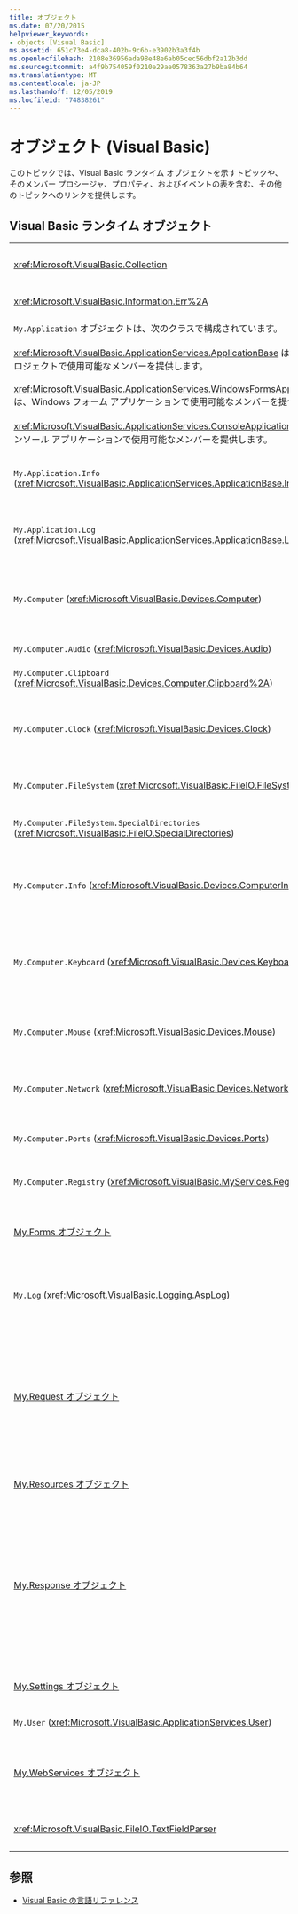 ```yaml
---
title: オブジェクト
ms.date: 07/20/2015
helpviewer_keywords:
- objects [Visual Basic]
ms.assetid: 651c73e4-dca8-402b-9c6b-e3902b3a3f4b
ms.openlocfilehash: 2108e36956ada98e48e6ab05cec56dbf2a12b3dd
ms.sourcegitcommit: a4f9b754059f0210e29ae0578363a27b9ba84b64
ms.translationtype: MT
ms.contentlocale: ja-JP
ms.lasthandoff: 12/05/2019
ms.locfileid: "74838261"
---
```

# <a name="objects-visual-basic"></a>オブジェクト (Visual Basic)
このトピックでは、Visual Basic ランタイム オブジェクトを示すトピックや、そのメンバー プロシージャ、プロパティ、およびイベントの表を含む、その他のトピックへのリンクを提供します。  
  
## <a name="visual-basic-run-time-objects"></a>Visual Basic ランタイム オブジェクト  
  
|||  
|---|---|  
|<xref:Microsoft.VisualBasic.Collection>|単一のオブジェクトとして関連するアイテムのグループを表示するための便利な方法を提供します。|  
|<xref:Microsoft.VisualBasic.Information.Err%2A>|ランタイム エラーに関する情報を格納します。|  
|`My.Application` オブジェクトは、次のクラスで構成されています。<br /><br /> <xref:Microsoft.VisualBasic.ApplicationServices.ApplicationBase> は、すべてのプロジェクトで使用可能なメンバーを提供します。<br /><br /> <xref:Microsoft.VisualBasic.ApplicationServices.WindowsFormsApplicationBase> は、Windows フォーム アプリケーションで使用可能なメンバーを提供します。<br /><br /> <xref:Microsoft.VisualBasic.ApplicationServices.ConsoleApplicationBase> は、コンソール アプリケーションで使用可能なメンバーを提供します。|現在のアプリケーションまたは DLL にのみ関連付けられているデータを提供します。 システム レベル以外の情報は、`My.Application` に変更される可能性があります。<br /><br /> 一部のメンバーは、Windows フォームまたはコンソール アプリケーションでのみ使用できます。|  
|`My.Application.Info` (<xref:Microsoft.VisualBasic.ApplicationServices.ApplicationBase.Info%2A>)|バージョン番号、説明、読み込まれたアセンブリなど、アプリケーションに関する情報を取得するためにプロパティを提供します。|  
|`My.Application.Log` (<xref:Microsoft.VisualBasic.ApplicationServices.ApplicationBase.Log%2A>)|イベントと例外の情報をアプリケーションのログ リスナーに書き込むためのプロパティとメソッドを提供します。|  
|`My.Computer` (<xref:Microsoft.VisualBasic.Devices.Computer>)|オーディオ、時計、キーボード、ファイル システムなどのコンピューター コンポーネントを操作するためのプロパティを提供します。|  
|`My.Computer.Audio` (<xref:Microsoft.VisualBasic.Devices.Audio>)|サウンドを再生するためのメソッドを提供します。|  
|`My.Computer.Clipboard` (<xref:Microsoft.VisualBasic.Devices.Computer.Clipboard%2A>)|クリップボードを操作するためのメソッドを提供します。|  
|`My.Computer.Clock` (<xref:Microsoft.VisualBasic.Devices.Clock>)|システム クロックから現在の現地時刻と世界協定時刻 (グリニッジ標準時に相当します) にアクセスするためのプロパティを提供します。|  
|`My.Computer.FileSystem` (<xref:Microsoft.VisualBasic.FileIO.FileSystem>)|ドライブ、ファイル、ディレクトリを操作するためのプロパティとメソッドを提供します。|  
|`My.Computer.FileSystem.SpecialDirectories` (<xref:Microsoft.VisualBasic.FileIO.SpecialDirectories>)|一般的に参照されるディレクトリにアクセスするためのプロパティを提供します。|  
|`My.Computer.Info` (<xref:Microsoft.VisualBasic.Devices.ComputerInfo>)|コンピューターのメモリ、読み込まれたアセンブリ、名前、オペレーティング システムに関する情報を取得するためのプロパティを提供します。|  
|`My.Computer.Keyboard` (<xref:Microsoft.VisualBasic.Devices.Keyboard>)|現在どのキーが押されているかなど、キーボードの現在の状態にアクセスするためのプロパティを提供します。また、キーストロークを作業中のウィンドウに送るメソッドを提供します。|  
|`My.Computer.Mouse` (<xref:Microsoft.VisualBasic.Devices.Mouse>)|ローカル コンピューターにインストールされているマウスの形式と構成に関する情報を取得するためのプロパティを提供します。|  
|`My.Computer.Network` (<xref:Microsoft.VisualBasic.Devices.Network>)|コンピューターが接続されるネットワークと対話するためのプロパティ、イベント、およびメソッドを提供します。|  
|`My.Computer.Ports` (<xref:Microsoft.VisualBasic.Devices.Ports>)|コンピューターのシリアル ポートにアクセスするためのプロパティとメソッドを提供します。|  
|`My.Computer.Registry` (<xref:Microsoft.VisualBasic.MyServices.RegistryProxy>)|レジストリを操作するためのプロパティとメソッドを提供します。|  
|[My.Forms オブジェクト](../../../visual-basic/language-reference/objects/my-forms-object.md)|現在のプロジェクトで宣言されている各 Windows フォームのインスタンスにアクセスするためのプロパティを提供します。|  
|`My.Log` (<xref:Microsoft.VisualBasic.Logging.AspLog>)|イベントと例外の情報を Web アプリケーション用のアプリケーションのログ リスナーに書き込むためのプロパティとメソッドを提供します。|  
|[My.Request オブジェクト](../../../visual-basic/language-reference/objects/my-request-object.md)|要求されたページの <xref:System.Web.HttpRequest> オブジェクトを取得します。 `My.Request` オブジェクトには、現在の HTTP 要求に関する情報が含まれています。<br /><br /> `My.Request` オブジェクトは、ASP.NET アプリケーションでのみ使うことができます。|  
|[My.Resources オブジェクト](../../../visual-basic/language-reference/objects/my-resources-object.md)|アプリケーションのリソースにアクセスするためのプロパティとクラスを提供します。|  
|[My.Response オブジェクト](../../../visual-basic/language-reference/objects/my-response-object.md)|<xref:System.Web.HttpResponse> に関連付けられている <xref:System.Web.UI.Page> オブジェクトを取得します。 このオブジェクトでは、HTTP 応答データをクライアントに送信し、その応答に関する情報を含めることができます。<br /><br /> `My.Response` オブジェクトは、ASP.NET アプリケーションでのみ使うことができます。|  
|[My.Settings オブジェクト](../../../visual-basic/language-reference/objects/my-settings-object.md)|アプリケーションの設定にアクセスするためのプロパティとメソッドを提供します。|  
|`My.User` (<xref:Microsoft.VisualBasic.ApplicationServices.User>)|現在のユーザーに関する情報へのアクセスを提供します。|  
|[My.WebServices オブジェクト](../../../visual-basic/language-reference/objects/my-webservices-object.md)|現在のプロジェクトによって参照される各 Web サービスの単一のインスタンスを作成してアクセスするためのプロパティを提供します。|  
|<xref:Microsoft.VisualBasic.FileIO.TextFieldParser>|構造化テキスト ファイルの解析に使用するメソッドとプロパティを提供します。|  
  
## <a name="see-also"></a>参照

- [Visual Basic の言語リファレンス](../../../visual-basic/language-reference/index.md)
